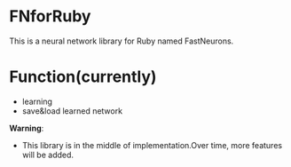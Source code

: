 # FNforRuby
This is a neural network library for Ruby named FastNeurons.

# Function(currently)
- learning
- save&load learned network

__Warning__:
- This library is in the middle of implementation.Over time, more features will be added.
